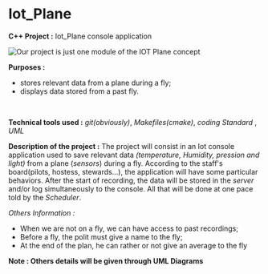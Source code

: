 # Iot_Plane
**C++ Project :** Iot_Plane console application
<br/>

![Our project is just one module of the IOT Plane concept](https://www.einfochips.com/blog/wp-content/uploads/2016/09/Swim2.jpg)

**Purposes :**
* stores relevant data from a plane during a fly;
* displays data stored from a past fly.
<br/>

**Technical tools used :** *git(obviously)*, *Makefiles(cmake)*, *coding Standard* , *UML* 
<br/>

**Description of the project :**
  The project will consist in an Iot console application used to save relevant data *(temperature, Humidity, pression and light)* from a plane (*sensors*) during a fly. According to the staff's board(pilots, hostess, stewards...), the application will have some particular behaviors. After the start of recording, the data will be stored in the *server* and/or log simultaneously to the console. All that will be done at one pace told by the *Scheduler*.

  *Others Information :*
  * When we are not on a fly, we can have access to past recordings;
  * Before a fly, the polit must give a name to the fly;
  * At the end of the plan, he can rather or not give an average to the fly

**Note : Others details will be given through UML Diagrams**